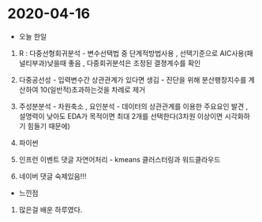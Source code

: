 # 2020-04-16

* 오늘 한일
1.  R : 다중선형회귀분석 - 변수선택법 중 단계적방법사용 , 선택기준으로 AIC사용(패널티부과)낮을때 좋음 , 다중회귀분석은 조정된 결졍계수를 확인
2. 다중공선성 - 입력변수간 상관관계가 있다면 생김 - 진단을 위해 분산팽창지수를 계산하여 10(일반적)초과하는것을 차례로 제거
3. 주성분분석 - 차원축소 , 요인분석 - 데이터의 상관관계를 이용한 주요요인 발견 , 설명력이 낮아도 EDA가 목적이면 최대 2개를 선택한다(3차원 이상이면 시각화하기 힘들기 때문에)

4. 파이썬
1.  인프런 이벤트 댓글 자연어처리 - kmeans 클러스터링과 워드클라우드
2. 네이버 댓글 숙제있음!!!

* 느낀점
1. 많은걸 배운 하루였다.
